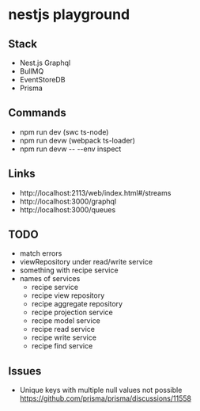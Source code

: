 # nestjs playground

## Stack

- Nest.js Graphql
- BullMQ
- EventStoreDB
- Prisma

## Commands

- npm run dev (swc ts-node)
- npm run devw (webpack ts-loader)
- npm run devw -- --env inspect

## Links

- http://localhost:2113/web/index.html#/streams
- http://localhost:3000/graphql
- http://localhost:3000/queues

## TODO

- match errors
- viewRepository under read/write service
- something with recipe service
- names of services
  - recipe service
  - recipe view repository
  - recipe aggregate repository
  - recipe projection service
  - recipe model service
  - recipe read service
  - recipe write service
  - recipe find service

## Issues

- Unique keys with multiple null values not possible https://github.com/prisma/prisma/discussions/11558
